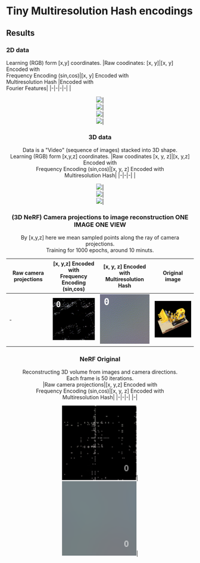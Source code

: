 # Tiny Multiresolution Hash encodings

## Results

### 2D data 
Learning (RGB) form [x,y] coordinates.
|Raw coodinates: [x, y]|[x, y] Encoded with<br> Frequency Encoding (sin,cos)|[x, y] Encoded with<br> Multiresolution Hash |Encoded with<br> Fourier Features|
|-|-|-|-|
|<div align="center"><img src="./results/xy2rgb_animation.gif" width="200"/>|<div align="center"><img src="./results/xyFreq2rgb_animation.gif" width="200"/>|<div align="center"><img src="./results/xyHash2rgb_animation.gif" width="200"/>|<div align="center"><img src="./results/xyFourier2rgb_animation.gif" width="200"/>|


### 3D data
Data is a "Video" (sequence of images) stacked into 3D shape.  
Learning (RGB) form [x,y,z] coordinates.
|Raw coodinates [x, y, z]|[x, y,z] Encoded with<br> Frequency Encoding (sin,cos)|[x, y, z] Encoded with<br> Multiresolution Hash|
|-|-|-|
|<div align="center"><img src="./results/xyz2rgb_animation.gif" width="200"/>|<div align="center"><img src="./results/xyzFreq2rgb_animation.gif" width="200"/>|<div align="center"><img src="./results/xyzHash2rgb_animation.gif" width="200"/>|

### (3D NeRF) Camera projections to image reconstruction ONE IMAGE ONE VIEW

By [x,y,z] here we mean sampled points along the ray of camera projections.  
Training for 1000 epochs, around 10 minuts.

|Raw camera projections|[x, y,z] Encoded with <br>Frequency Encoding (sin,cos)|[x, y, z] Encoded with<br> Multiresolution Hash|Original image|
|-|-|-|-|
|-|<div align="center"><img src="./results/Cam_xyzFreq2rgb_animation.gif" width="200"/>|<div align="center"><img src="./results/Cam_xyzHash2rgb_animation.gif" width="200"/>|<div align="center"><img src="./results/Original_image.png" width="200"/>|

### NeRF Original
Reconstructing 3D volume from images and camera directions.  
Each frame is 50 iterations.  
|Raw camera projections|[x, y,z] Encoded with <br>Frequency Encoding (sin,cos)|[x, y, z] Encoded with<br> Multiresolution Hash|
|-|-|-|
|-|<div align="center"><img src="./results/xyzFREQ_2RGBA_animation.gif" width="200"/>|<div align="center"><img src="./results/xyzHASH_2RGBA_animation.gif" width="200"/>|
